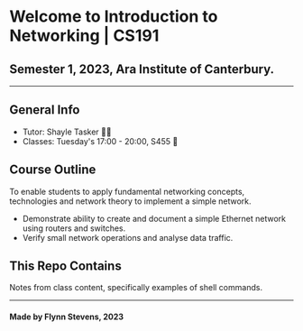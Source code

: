 # Welcome to Introduction to Networking | CS191
## Semester 1, 2023, Ara Institute of Canterbury.
-------------------------------------------

## General Info 

- Tutor: Shayle Tasker :scientist:
- Classes: Tuesday's 17:00 - 20:00, S455 :school:

## Course Outline

To enable students to apply fundamental networking concepts, technologies and network theory
to implement a simple network.
- Demonstrate ability to create and document a simple Ethernet network using routers and
switches.
- Verify small network operations and analyse data traffic.

## This Repo Contains

Notes from class content, specifically examples of shell commands.

***

#### Made by Flynn Stevens, 2023
